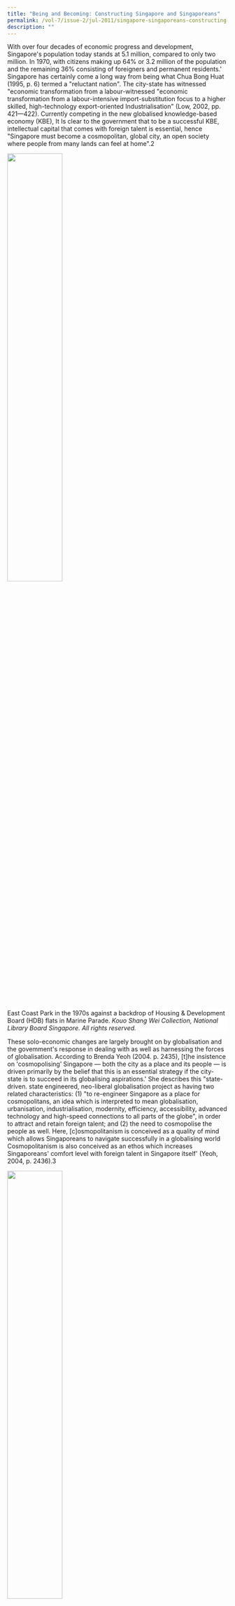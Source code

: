 ```yaml
---
title: "Being and Becoming: Constructing Singapore and Singaporeans"
permalink: /vol-7/issue-2/jul-2011/singapore-singaporeans-constructing-becoming/
description: ""
---
```

With over four decades of economic progress and development, Singapore's population today stands at 5.1 million, compared to only two million. In 1970, with citizens making up 64% or 3.2 million of the population and the remaining 36% consisting of foreigners and permanent residents.' Singapore has certainly come a long way from being what Chua Bong Huat (1995, p. 6) termed a "reluctant nation". The city-state has witnessed "economic transformation from a labour-witnessed "economic transformation from a labour-intensive import-substitution focus to a higher skilled, high-technology export-oriented Industrialisation" (Low, 2002, pp. 421—422). Currently competing in the new globalised knowledge-based economy (KBE), It Is clear to the government that to be a successful KBE, intellectual capital that comes with foreign talent is essential, hence "Singapore must become a cosmopolitan, global city, an open society where people from many lands can feel at home".2

<img style="width:50%;" src="/images/Vol%207%20Issue%202/BeingBecoming/East%20Coast%20Park%201970.jpg">
 <div style="background-color: white;">East  Coast Park in the 1970s against a backdrop of Housing & Development Board (HDB) flats in Marine Parade. <i>Kouo Shang Wei Collection, National Library Board Singapore. All rights reserved.</i></div>

These solo-economic changes are largely brought on by globalisation and the govemment's response in dealing with as well as harnessing the forces of globalisation. According to Brenda Yeoh (2004. p. 2435), \[t\]he insistence on 'cosmopolising’ Singapore — both the city as a place and its people — is driven primarily by the belief that this is an essential strategy if the city-state is to succeed in its globalising aspirations.' She describes this "state-driven. state engineered, neo-liberal globalisation project as having two related characteristics: (1) "to re-engineer Singapore as a place for cosmopolitans, an idea which is interpreted to mean globalisation, urbanisation, industrialisation, modernity, efficiency, accessibility, advanced technology and high-speed connections to all parts of the globe", in order to attract and retain foreign talent; and (2) the need to cosmopolise the people as well. Here, \[c\]osmopolitanism is conceived as a quality of mind which allows Singaporeans to navigate successfully in a globalising world Cosmopolitanism is also conceived as an ethos which increases Singaporeans' comfort level with foreign talent in Singapore itself' (Yeoh, 2004, p. 2436).3

<img style="width:50%;" src="/images/Vol%207%20Issue%202/BeingBecoming/Central%20Business%20District.jpg">
 <div style="background-color: white;">A view of the Central Business District from the Marina Mandarin Singapore.<i>Courtesy of Tng Eng Choong.</i></div>

The state has been successful in the first aspect of its globalisation project, namely in establishing Singapore as a cosmopolitan global city.4 However, whether the people subscribe to the whole cosmopolitan identity package is questionable. Arguably, one of the key reasons contention exists between citizens and immigrants in Singapore today is because citizens do not identify with a cosmopolitan identity (Yeoh, 2004). New challenges brought on by globalisation, like the growing discomfort felt by the citizenry over the increase in foreigner presence and the competition for resources that come with it (Koh, 2003; Yap, 1999; Yeoh & Huang, 2004), has seen the citizenry gradually tum to an introverted form of nationalism, which is detrimental to any plans to globalise or cosmopolise the city-state.'

Globalisation and nationalism are a contradiction yet at the same time interdependent. the challenge is for Singapore to harmonize the two. As stein Tsnnesson & Hans Antiov (1996, p, 2) point out, "\[i\]n order to be successful in the new global marketplace, it is important for a state to develop and maintain a collective 'we-feeling' among its citizens, and a sense that the state belongs to them." Essentially, a state's authority diminishes when its citizens do not identify with it, and more importantly, "territories with little effective authority cannot attract investments and generate growth• {Ibid). Tennesson and Antiov highlight the paradox of today's world, where "globalization undermines the sovereignty of each individual state while at the same time making it increasingly important for a state, in order to be competitive in the global market, to obtain the strong dedication from its citizens" (Ibid).

Harvard professor Robert Putnam's advice to nation-states like Singapore, faced with the abovementioned globalisation and nationalism dilemma, is to continue building social capital.8 This article argues that to increase social capital there needs to be a change towards a more inclusive non-ethnic understanding of a Singaporean Singapore.7 This Singaporean Singapore would then allow for the development of a natural (as opposed to a state imposed, difficult to establish and sustain) cosmopolitan Singaporean identity, needed to help Singaporeans deal with the new globalisation issues that accompany changing times. 

Sharper distinctions between the privileges enjoyed by citizens and foreigners in terms of healthcare, housing, and education, may appease the citizenry who feel that foreigners are given preferential treatment by the government, as well as entice targeted foreign talent to take up citizenship. However it is only a short-term solution. When foreigners join the ranks of new citizens to stake a claim on these citizen benefits, there will be an inevitable divide within the citizenry, with a section of them feeling that as more people share the benefits there would be less to go around, giving rise to the difficult question of 'how many years must pass before one is no longer labelled a new citizen', This problem can be avoided if a more inclusive strategy, to resolve the citizen-immigrant contention, is chosen over an exclusive, divisive one.

To meaningfully explore the notion of national identity and what it means for Singapore, this article is divided into three parts. In part one, the idea of national identity in the Singapore context and an overview of how Singapore's national identity has developed since the nation's inception is discussed. As such, the first section will illustrate three distinct stages that mark the development of Singapore's national identity: (1) creating the 'local' in order to successfully engage in the 'global'; (2) protecting the 'local' against the 'global'; and (3) embracing the 'global' while staying 'local.' Following from this, the impact of globalisation on nationalism is analysed in the second section to understand why the government's current globalisalion and nation-building projects are problematic. Of note here will be two elements of the state's Interlinked globalisation and nation-building projects - the national myth of success from crises; and the 'Chinese', 'Malay', 'Indian', and 'others' (CMIO) categorization. The final secUon examines how the Singapore national identity can be refined to equip the generations of Singaporeans to come.

It argues that Singapore's ethnically and culturally diverse citizens would benefit from a more Inclusive, cosmopolitan, Singaporean Singapore Identity that would produce the social capital needed to help them adapt to the challenges of globalisation, for the long-term continued success of the country.

#### **Understanding National Identity in the Singapore Context**

Following Lily Kong (1999, p. 571), national identity is defined as a "national consciousness in the sense of a people possessing a shared image of the nation," in addition to encompassing "the idea that this people identify with and feel a sense of belonging to the 'nation'".

As Terence Chong (201)a, p. 1) posits, "Singapore's oscillation between its nation- state and global city habitus, together with their conflicting demands, has thus far made an authentic national identity rather elusive." He goes on to argue that those looking for an authentic Singapore national Identity would first need to explore the politics behind the state produced national imaginary and values (Chong, 2010a).

It is important to note at this Juncture that Singapore's creaton of a compelling national myth was hampered by a few key contextual issues: The sudden separation from Malaysia; an immigrant population marked by ethnic, linguistic and cultural differences; tensions with other newly formed nation-states within its immediate vicinity; and as a young nation, a short historical trajectory of which to draw on for the creation of a strong mythology needed to bring about a cohesive social foundation (Kluver & Weber, 2003).

Nationalism and national identity in Singapore was aimed at complementing the govemment's strategy of globalising the country's economy, and "did not spring from any primal or natural yearning but from a developmental need. Because the idea of national survival was so closely linked to economic survival, a coherent nation was ... vital in forming a cohesive workforce compliant enough for market exploitation" (Chong, 2010a, p. 8).

Looking at national identity in Singapore since independence, several iterations indicate three stages in the development of the national identity in Singapore (see Velayutham, 2007; Chua, 1995; Chong, 201 0a; Quah, 2000): (1) At independence, a politically and socially stable environment was necessary in order to pursue the globalising of Singapore's economy. This led to the fostering of a Singapore national identity with the CMIO framework as its core, aimed at uniting the disparate heterogeneous migrant communities that made up Singapore's population; (2) the early 1980s saw a search for a national ideology, which would later be known as "Shared Values," 8 to counter the perceived negative impact of globalisation, i.e. Westernisation, and individualism as opposed to communitarianism. National identity during that time was fashioned after Asian values and cultural traditions, that is Chinese, Malay, and Indian values and traditions; and (3) with structural changes emerging in the global economy in the 1990s, that saw regional hubs, global cities, and interconnected economies increasingly becoming the norm, along with the Asian financial crisis, the Singapore government concluded that the city-state had to go global while staying local. National identity was thus redefined to include cosmopolitanism while maintaining the CMIO identities in order to anchor the cosmopolitan Singaporean to the nation.9

The people were not entirely apathetic with regards to the nation-building processes fed to them by the government. Through lnternational exposure, shared experiences and contact with the other ethnic groups within Singapore, the people themselves developed unique elements they considered markers of Singapore's national identity. For example the types of different ethnic based cuisine enjoyed by most Singaporeans, and vernacular identities like 'Mat', 'Minah', 'Ah Beng' and 'Ah Lian', along with Singlish, the unique local language with a mixture of English, Malay, and Chinese dialects. However, these things which some might argue are the basis of a true Singaporean identity Mare paradoxically perceived by the state as threatening to Singapore's engagement with the global and are actively discouraged" (Velayutham, 2007, pp. 152—153).10 On the other hand, these familiar non-state sanctioned identities are increasingly used by Singaporeans to "reaffirm local identity in the face of increased globalisation and the influx of the foreigners", and as the government pushes harder for a ncosmopolitan-oriented national identity for its economic interests", we see "Singlish and vernacular identities become \[more attractive\] as sites for resistance" (Chong, 2010b, pp. 515—516).

Going global may have been the aim of the country since independence, however, the emerging globalisation challenges of today sea two projects of the state backfiring on each other, namely the globalisation and the nation-building project. It now becomes important to think about how demands of globalisation and nationalism pressures can be reconciled.

#### **Globalisation and the Need to Think Beyond Nationalism**

Having traced the three stages of development of Singapore's national Identity, It Is revealed that In order to maintain political and social stability, essential for economic growth and the globalisation aspirations of the citystate, the government chose to unite and mobilise the nation using (1) the national myth of success from crises and (2) a particularist multiracial national identity that restricted the space for defining differences and accepting any other identities, beside the official, neatly-categorised CMIO identities. These two aspects of the state's interrelated globalisation and nation-building projects are problematic.

A national identity based on the "national myth of forging economic progress and success out of crises, relying primarily on globalizing strategies, such as mandating the use of English, focusing on economic growth through international trade and multinational corporations, and stressing a global orientation rather than a local identity" has certainly contributed to Singapore's material success story (Kluver & Weber, 2003, p. 380). However, such a national myth has to a certain extent weakened social bonds necessary for establishing and maintaining patriotism, as Mthe values of pragmatism, entrepreneurship and opportunism" that economic progress demands inevitably undermines national identity (Kluver & Weber, 2003, p. 378).

Yeah (2004, p. 2437—2438) aptly described state engineered nationalism in Singapore when she noted that the state formulated CMIO racial categories, which were the 'official' races to be regarded as separate yet equal, "encouraged acceptance and tolerance among the four racially bounded 'communities' and at the same time dictated the basic terms of reference in the ways in which 'race' and 'nation' may be intertwined". This CMIO framework provided "fixed, limiting grids in which the discourse of the 'multicultural nation' was allowed to unfold and restricted the extension of the discourse to include other members of the fluid, fragmenting ethnoscape typical of globalising cities" (Ibid).

As the state's vision for Singapore is to  be a cosmopolitan global city in the same league as first-world developed countries competing for global talent, there is a necessity to rethink the state's strategy of using nationalism, as Singapore knows It (one that is anchored by the CMIO framework of defining and dlfferentiating oneself from others), to maintain national cohesion In the face of the challenges of globalisation.

Another reason for the need to think beyond the current form of nationalism in Singapore, that has CMIO as its core pillar, is linked to the fact that even with the exponential increase of foreigners over the years, the composition of the CMIO has remained more or less the same since independence. As then Deputy Prime Minister Wong Kan Seng, who heads the newly formed National Population and Talent Division under the Prime Minister's Office stated: "In managing our population, we will always be guided by the need to preserve a strong citizen core, and to maintain stability in our ethnic mix." 11 Assuming that these CMIO identities have also remained unchanged is problematic. The foreigners now entering and even integrating into Singapore society may be ethnically similar however the other experiences and identities they bring along with them are not. As Yeoh (2004, p. 2442) explains, the term 'race' as Singapore becomes the temporary or even permanent home of foreigners "has become inflected by differences in 'nationality', 'history' and 'culture', rendering the politics of sameness and differences within each 'race' more complex".

#### **Enhancing the Singapore National Identity**

Besides using the term 'cosmopolis' and other related phrases such as 'cosmopolitan city' or cosmopolitan society' as "a way of envisioning cultural vibrancy and creativity for the the city, the idea of Singaporeans-as heartlanders', cosmopolitans' was made prominent in counterpoint to Singaporean-as- 'heartlanears', oppositional terms popularised by Prme Minister Goh Chok Tong in his 1999 National Day Rally Speech" (Yeoh, 2004, p. 2434). The heartlander- cosmopolitan debate brings to attention not just a worrying "class divide between the
well-educated, privileged, globally-mobile elite, on the one hand, and the working class majority, on the other" (Tan, 2008, p. 189) but also "differential adaptability and receptivity to globalization" (Tan, 2003, p. 758). 

The brand of cosmopolitanism proposed by the government is very much like the multiculturalism enforced in Singapore. As Chong (2010b, pp. 514—515) rightly observes, cosmopolitanism as articulated by the government "is purged of political liberalism and deployed as modus vivendi for cultural and ethnic pluralism so as to prepare citizens for the presence of much needed foreign talent in the pursuit of economic growth." This is similar to the limited definition of multiculturalism found in government discourse, that is to say, "cultural-ethnic differences should be played down in favour of social harmony and whereby no community should overstep its boundaries" (Ibid).

As more 'others' enter the country and become part of the Singapore community, this brand of cosmopolitanism is insufficient to create the adaptability and receptivity needed to navigate the changes and uncertainties brought on by globalisation. One thing Singaporeans and newcomers alike need to learn is how to stop thinking about the 'other' in straightjacketed ethic identity terms. One way of establishing the ideal comfort zone as opposed to a mere contact zone, is by increasing what Robert Putnam terms social capital.12 For Putnam, "the way you achieve a successfully diverse society is not to make everybody homogenous. The challenge is not to make them like us; It is to have a new 'us'."13 His suggestion is -a national identity that is dynamic and 'more encompassing', not one that is fixed and immutable".14

One way of getting both the people and the state comfortable with heading in this new direction would be to focus on building a Singaporean Singapore (which is more organic than for instance the enforced French assimilation).15 In this Singaporean Singapore, racial categories will no longer be needed to define and describe a Singaporean’s identity, a more inclusive rather than simply tolerant society would emerge, and a cosmopolitan outlook which would not just reluctantly accept outsiders, but instead embrace them as a natural way of life in today's globalised world would exist. In other words, a cosmopolitan infused nationalism would be the norm.

The notion of national identity is ever fluid, as constructed myths of imagined communities or worlds are constantly "in flux as they are renegotiated and reframed in ways to reemphasize a sense of national identity that will be compelling to younger generations" (Kluver & Weber, 2003, p. 375). In Singapore, as Minister Mentor Lee Kuan Yew and Senior Minister Goh Chok Tong acknowledge in a joint statement upon stepping down, "[a] younger generation, besides having a non-corrupt and meritocratic government and a high standard of living, wants to be more engaged in the decisions which affect them.

Singaporeans, especially the younger generation, have clearly indicated an interest in doing more than sitting at the sidelines as decisions on Singapore's future are made. Can Singaporeans do without the need for ethnicity indication in identity cards, can they do away with quota systems in HDB blocks and not gravitate towards ethnic enclaves, can they accept direction for Singapore. generation, have clearly indicated an interest in doing more than sitting at the sidelines as decisions on Singapore's future are made. Can Singaporeans do without the need for ethnicity indication in identity cards, can they do away with quota systems in HDB blocks and not gravitate towards ethnic enclaves, can they accept the irrelevance of minority representation in GRCs, and can they appreciate the freedom to learn beyond one's designated mother tongue? Perhaps now is the right time to put some thought into a sustainable and feasible direction for Singapore.

<br>
<div style="background-color: white;">
<br/>
<img src="/images/Vol%207%20Issue%202/BeingBecoming/Wen%20Ling(2).jpg" style="width: 100px; height: 100px;"/>
<center><b>Chan Wen Ling</b><br>Associate Research Fellow<br>Centre of Excellence for National Security<br>S. Rajaratnam School of International Studies<br>Studies Nanyang Technological University.</center></div>
